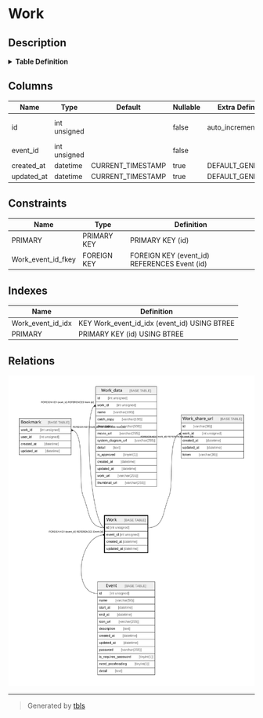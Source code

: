 # Work

## Description

<details>
<summary><strong>Table Definition</strong></summary>

```sql
CREATE TABLE `Work` (
  `id` int unsigned NOT NULL AUTO_INCREMENT,
  `event_id` int unsigned NOT NULL,
  `created_at` datetime DEFAULT CURRENT_TIMESTAMP,
  `updated_at` datetime DEFAULT CURRENT_TIMESTAMP,
  PRIMARY KEY (`id`),
  KEY `Work_event_id_idx` (`event_id`),
  CONSTRAINT `Work_event_id_fkey` FOREIGN KEY (`event_id`) REFERENCES `Event` (`id`) ON DELETE RESTRICT ON UPDATE CASCADE
) ENGINE=InnoDB AUTO_INCREMENT=[Redacted by tbls] DEFAULT CHARSET=utf8mb4 COLLATE=utf8mb4_unicode_ci
```

</details>

## Columns

| Name | Type | Default | Nullable | Extra Definition | Children | Parents | Comment |
| ---- | ---- | ------- | -------- | ---------------- | -------- | ------- | ------- |
| id | int unsigned |  | false | auto_increment | [Bookmark](Bookmark.md) [Work_data](Work_data.md) [Work_share_url](Work_share_url.md) |  |  |
| event_id | int unsigned |  | false |  |  | [Event](Event.md) |  |
| created_at | datetime | CURRENT_TIMESTAMP | true | DEFAULT_GENERATED |  |  |  |
| updated_at | datetime | CURRENT_TIMESTAMP | true | DEFAULT_GENERATED |  |  |  |

## Constraints

| Name | Type | Definition |
| ---- | ---- | ---------- |
| PRIMARY | PRIMARY KEY | PRIMARY KEY (id) |
| Work_event_id_fkey | FOREIGN KEY | FOREIGN KEY (event_id) REFERENCES Event (id) |

## Indexes

| Name | Definition |
| ---- | ---------- |
| Work_event_id_idx | KEY Work_event_id_idx (event_id) USING BTREE |
| PRIMARY | PRIMARY KEY (id) USING BTREE |

## Relations

![er](Work.svg)

---

> Generated by [tbls](https://github.com/k1LoW/tbls)
